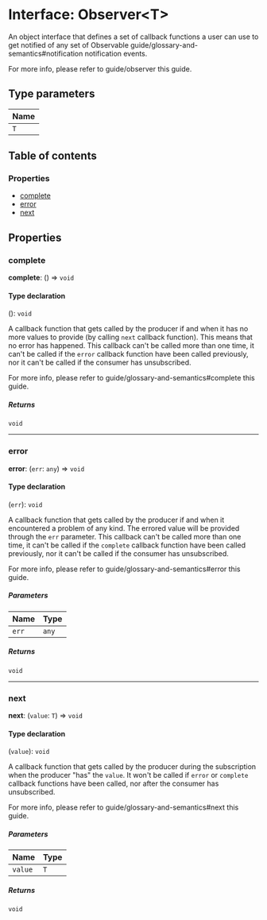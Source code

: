 # Interface: Observer\<T>

An object interface that defines a set of callback functions a user can use to get
notified of any set of Observable
guide/glossary-and-semantics#notification notification events.

For more info, please refer to guide/observer this guide.

## Type parameters

| Name |
| :------ |
| `T` |

## Table of contents

### Properties

* [complete](/en/auto-docs/free-layout-editor/interfaces/Observer.md#complete)
* [error](/en/auto-docs/free-layout-editor/interfaces/Observer.md#error)
* [next](/en/auto-docs/free-layout-editor/interfaces/Observer.md#next)

## Properties

### complete

**complete**: () => `void`

#### Type declaration

(): `void`

A callback function that gets called by the producer if and when it has no more
values to provide (by calling `next` callback function). This means that no error
has happened. This callback can't be called more than one time, it can't be called
if the `error` callback function have been called previously, nor it can't be called
if the consumer has unsubscribed.

For more info, please refer to guide/glossary-and-semantics#complete this guide.

##### Returns

`void`

***

### error

**error**: (`err`: `any`) => `void`

#### Type declaration

(`err`): `void`

A callback function that gets called by the producer if and when it encountered a
problem of any kind. The errored value will be provided through the `err` parameter.
This callback can't be called more than one time, it can't be called if the
`complete` callback function have been called previously, nor it can't be called if
the consumer has unsubscribed.

For more info, please refer to guide/glossary-and-semantics#error this guide.

##### Parameters

| Name | Type |
| :------ | :------ |
| `err` | `any` |

##### Returns

`void`

***

### next

**next**: (`value`: `T`) => `void`

#### Type declaration

(`value`): `void`

A callback function that gets called by the producer during the subscription when
the producer "has" the `value`. It won't be called if `error` or `complete` callback
functions have been called, nor after the consumer has unsubscribed.

For more info, please refer to guide/glossary-and-semantics#next this guide.

##### Parameters

| Name | Type |
| :------ | :------ |
| `value` | `T` |

##### Returns

`void`
